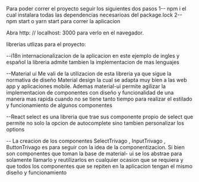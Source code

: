 Para poder correr el proyecto seguir los siguientes dos pasos
1-- npm i el cual instalara todas las dependencias necesarioas del package.lock
2-- npm start o yarn start para correr la aplicacion


Abra http: // localhost: 3000 para verlo en el navegador.

librerias utlizas para el proyecto:

--i18n internacionalizacion de la aplicacion en este ejemplo de ingles y español 
la libreria admite tambien la implementacion de mas lenguajes

--Material ui 
Me vali de la utilizacion de esta libreria ya que sigue la normativa de diseño Material design la cual se adapta muy bien a las web app y aplicaciones mobile.
Ademas material-ui permite agilizar la implementacion de componentes con diseño y funcionalidad de una manera mas rapida cuando no se tiene tanto tiempo para realizar el estilado y funcionamiento de algunos componentes

--React select
es una libreria que trae sus componente propio de select que permite no solo la opcion de autocomplete sino tambien personalizar los options

-- La creacion de los componentes SelectTrivago , InputTrivago , ButtonTrivago es para seguir con la idea de la componentizacion. Si bien son componentes que toman la base de material- ui se los abstrae para solamente llamarlo y reutilizarlos en cualquier ocasion que se requiera y que todos los componentes que se repiten en la aplicacion tengan el mismo diseño y funcionamiento




